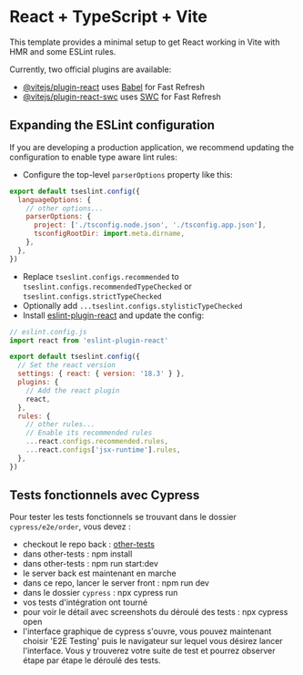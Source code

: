 # React + TypeScript + Vite

This template provides a minimal setup to get React working in Vite with HMR and some ESLint rules.

Currently, two official plugins are available:

- [@vitejs/plugin-react](https://github.com/vitejs/vite-plugin-react/blob/main/packages/plugin-react/README.md) uses [Babel](https://babeljs.io/) for Fast Refresh
- [@vitejs/plugin-react-swc](https://github.com/vitejs/vite-plugin-react-swc) uses [SWC](https://swc.rs/) for Fast Refresh

## Expanding the ESLint configuration

If you are developing a production application, we recommend updating the configuration to enable type aware lint rules:

- Configure the top-level `parserOptions` property like this:

```js
export default tseslint.config({
  languageOptions: {
    // other options...
    parserOptions: {
      project: ['./tsconfig.node.json', './tsconfig.app.json'],
      tsconfigRootDir: import.meta.dirname,
    },
  },
})
```

- Replace `tseslint.configs.recommended` to `tseslint.configs.recommendedTypeChecked` or `tseslint.configs.strictTypeChecked`
- Optionally add `...tseslint.configs.stylisticTypeChecked`
- Install [eslint-plugin-react](https://github.com/jsx-eslint/eslint-plugin-react) and update the config:

```js
// eslint.config.js
import react from 'eslint-plugin-react'

export default tseslint.config({
  // Set the react version
  settings: { react: { version: '18.3' } },
  plugins: {
    // Add the react plugin
    react,
  },
  rules: {
    // other rules...
    // Enable its recommended rules
    ...react.configs.recommended.rules,
    ...react.configs['jsx-runtime'].rules,
  },
})
```

## Tests fonctionnels avec Cypress

Pour tester les tests fonctionnels se trouvant dans le dossier
`cypress/e2e/order`, vous devez :

- checkout le repo back : [other-tests](https://github.com/HappyMisfits/other-tests)
- dans other-tests : npm install
- dans other-tests : npm run start:dev
- le server back est maintenant en marche
- dans ce repo, lancer le server front : npm run dev
- dans le dossier `cypress` : npx cypress run
- vos tests d'intégration ont tourné
- pour voir le détail avec screenshots du déroulé des tests : npx cypress open
- l'interface graphique de cypress s'ouvre, vous pouvez maintenant choisir 'E2E Testing' puis le navigateur sur lequel vous désirez lancer l'interface. Vous y trouverez votre suite de test et pourrez observer étape par étape le déroulé des tests.
